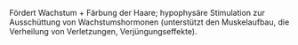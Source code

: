 Fördert Wachstum + Färbung der Haare; hypophysäre Stimulation zur Ausschüttung von Wachstumshormonen (unterstützt den Muskelaufbau, die Verheilung von Verletzungen, Verjüngungseffekte).